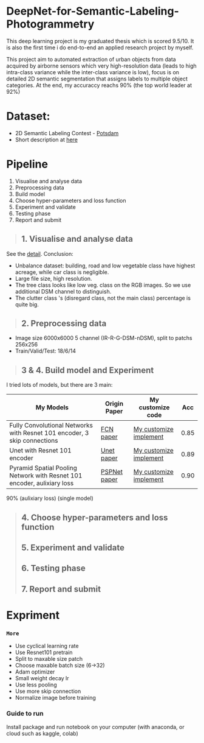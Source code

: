 # DeepNet-for-Semantic-Labeling-Photogrammetry
This deep learning project is my graduated thesis which is scored 9.5/10. It is also the first time i do end-to-end an applied research project by myself.  

This project aim to automated extraction of urban objects from data acquired by airborne sensors which very high-resolution data (leads to high intra-class variance while the inter-class variance is low), focus is on detailed 2D semantic segmentation that assigns labels to multiple object categories. At the end, my accuraccy reachs 90% (the top world leader at  92%)

# Dataset: 
* 2D Semantic Labeling Contest - [Potsdam](http://www2.isprs.org/commissions/comm3/wg4/2d-sem-label-potsdam.html)
* Short description at [here](https://github.com/damminhtien/deepnet-for-semantic-labeling-photogrammetry/blob/master/dataset_description.md)

# Pipeline
1. Visualise and analyse data
2. Preprocessing data
3. Build model
4. Choose hyper-parameters and loss function
5. Experiment and validate
6. Testing phase
7. Report and submit

> ## 1. Visualise and analyse data
See the [detail](https://github.com/damminhtien/deepnet-for-semantic-labeling-photogrammetry/blob/master/Insight-data-potsdam.ipynb).
Conclusion:
* Unbalance dataset: building, road and low vegetable class have highest acreage, while car class is negligible. 
* Large file size, high resolution.
* The tree class looks like low veg. class on the RGB images. So we use additional DSM channel to distinguish.
* The clutter class 's (disregard class, not the main class) percentage is quite big.

> ## 2. Preprocessing data
* Image size 6000x6000 5 channel (IR-R-G-DSM-nDSM), split to patchs 256x256
* Train/Valid/Test: 18/6/14

> ## 3 & 4. Build model and Experiment
I tried lots of models, but there are 3 main:

| My Models                                                                | Origin Paper     | My customize code                                                                                                                                   | Acc  |
|--------------------------------------------------------------------------|------------------|-----------------------------------------------------------------------------------------------------------------------------------------------------|------|
| Fully Convolutional Networks with Resnet 101 encoder, 3 skip connections | [FCN paper]()    | [My customize implement](https://github.com/damminhtien/deepnet-for-semantic-labeling-photogrammetry/blob/master/model_script/fcn-resnet101-3sc.py) | 0.85 |
| Unet with Resnet 101 encoder                                             | [Unet paper]()   | [My customize implement]()                                                                                                                          | 0.89 |
| Pyramid Spatial Pooling Network with Resnet 101 encoder, aulixiary loss  | [PSPNet paper]() | [My customize implement]()                                                                                                                          | 0.90 |                                                                                                                      |
90% (aulixiary loss) (single model)
> ## 4. Choose hyper-parameters and loss function
> ## 5. Experiment and validate
> ## 6. Testing phase
> ## 7. Report and submit

# Expriment


### `More`
* Use cyclical learning rate
* Use Resnet101 pretrain
* Split to maxable size patch
* Choose maxable batch size (6->32)
* Adam optimizer
* Small weight decay lr
* Use less pooling
* Use more skip connection
* Normalize image before training

### Guide to run
Install package and run notebook on your computer (with anaconda, or cloud such as kaggle, colab)
